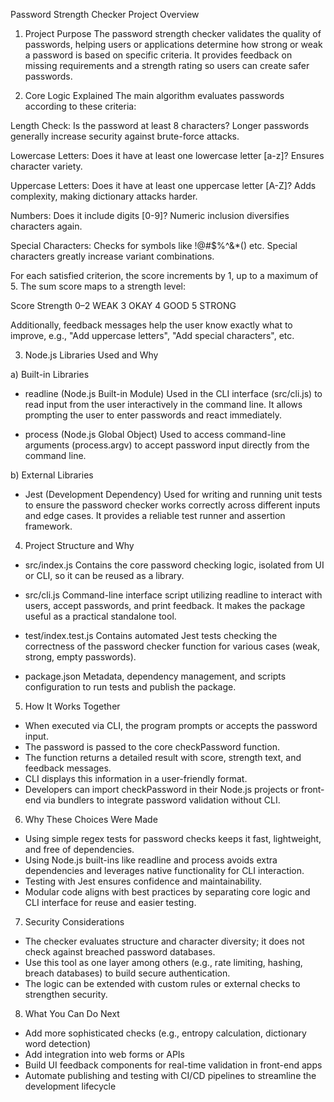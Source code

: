 Password Strength Checker Project Overview

1. Project Purpose
The password strength checker validates the quality of passwords, helping users or applications determine how strong or weak a password is based on specific criteria. It provides feedback on missing requirements and a strength rating so users can create safer passwords.

2. Core Logic Explained
The main algorithm evaluates passwords according to these criteria:

Length Check:
Is the password at least 8 characters?
Longer passwords generally increase security against brute-force attacks.

Lowercase Letters:
Does it have at least one lowercase letter [a-z]?
Ensures character variety.

Uppercase Letters:
Does it have at least one uppercase letter [A-Z]?
Adds complexity, making dictionary attacks harder.

Numbers:
Does it include digits [0-9]?
Numeric inclusion diversifies characters again.

Special Characters:
Checks for symbols like !@#$%^&*() etc.
Special characters greatly increase variant combinations.

For each satisfied criterion, the score increments by 1, up to a maximum of 5. The sum score maps to a strength level:

Score      Strength
0–2        WEAK
3          OKAY
4          GOOD
5          STRONG

Additionally, feedback messages help the user know exactly what to improve, e.g., "Add uppercase letters", "Add special characters", etc.

3. Node.js Libraries Used and Why

a) Built-in Libraries

- readline (Node.js Built-in Module)
  Used in the CLI interface (src/cli.js) to read input from the user interactively in the command line. It allows prompting the user to enter passwords and react immediately.

- process (Node.js Global Object)
  Used to access command-line arguments (process.argv) to accept password input directly from the command line.

b) External Libraries

- Jest (Development Dependency)
  Used for writing and running unit tests to ensure the password checker works correctly across different inputs and edge cases. It provides a reliable test runner and assertion framework.

4. Project Structure and Why

- src/index.js
  Contains the core password checking logic, isolated from UI or CLI, so it can be reused as a library.

- src/cli.js
  Command-line interface script utilizing readline to interact with users, accept passwords, and print feedback. It makes the package useful as a practical standalone tool.

- test/index.test.js
  Contains automated Jest tests checking the correctness of the password checker function for various cases (weak, strong, empty passwords).

- package.json
  Metadata, dependency management, and scripts configuration to run tests and publish the package.

5. How It Works Together

- When executed via CLI, the program prompts or accepts the password input.
- The password is passed to the core checkPassword function.
- The function returns a detailed result with score, strength text, and feedback messages.
- CLI displays this information in a user-friendly format.
- Developers can import checkPassword in their Node.js projects or front-end via bundlers to integrate password validation without CLI.

6. Why These Choices Were Made

- Using simple regex tests for password checks keeps it fast, lightweight, and free of dependencies.
- Using Node.js built-ins like readline and process avoids extra dependencies and leverages native functionality for CLI interaction.
- Testing with Jest ensures confidence and maintainability.
- Modular code aligns with best practices by separating core logic and CLI interface for reuse and easier testing.

7. Security Considerations

- The checker evaluates structure and character diversity; it does not check against breached password databases.
- Use this tool as one layer among others (e.g., rate limiting, hashing, breach databases) to build secure authentication.
- The logic can be extended with custom rules or external checks to strengthen security.

8. What You Can Do Next

- Add more sophisticated checks (e.g., entropy calculation, dictionary word detection)
- Add integration into web forms or APIs
- Build UI feedback components for real-time validation in front-end apps
- Automate publishing and testing with CI/CD pipelines to streamline the development lifecycle
